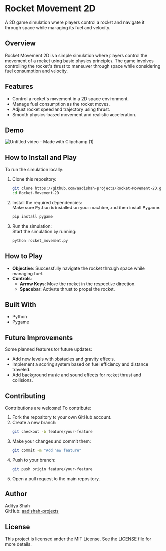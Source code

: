 # Rocket Movement 2D  

A 2D game simulation where players control a rocket and navigate it through space while managing its fuel and velocity.

## Overview  

Rocket Movement 2D is a simple simulation where players control the movement of a rocket using basic physics principles. The game involves controlling the rocket's thrust to maneuver through space while considering fuel consumption and velocity.

## Features  

- Control a rocket's movement in a 2D space environment.  
- Manage fuel consumption as the rocket moves.  
- Adjust rocket speed and trajectory using thrust.  
- Smooth physics-based movement and realistic acceleration.

## Demo  

![Untitled video - Made with Clipchamp (1)](https://github.com/user-attachments/assets/e2eab228-3870-4416-b998-ef1f80a2e6ff)

## How to Install and Play  

To run the simulation locally:

1. Clone this repository:  
   ```bash
   git clone https://github.com/aadishah-projects/Rocket-Movement-2D.git
   cd Rocket-Movement-2D
   ```

2. Install the required dependencies:  
   Make sure Python is installed on your machine, and then install Pygame:  
   ```bash
   pip install pygame
   ```

3. Run the simulation:  
   Start the simulation by running:  
   ```bash
   python rocket_movement.py
   ```

## How to Play  

- **Objective**: Successfully navigate the rocket through space while managing fuel.  
- **Controls**:  
  - **Arrow Keys**: Move the rocket in the respective direction.  
  - **Spacebar**: Activate thrust to propel the rocket.  

## Built With  

- Python  
- Pygame  

## Future Improvements  

Some planned features for future updates:

- Add new levels with obstacles and gravity effects.  
- Implement a scoring system based on fuel efficiency and distance traveled.  
- Add background music and sound effects for rocket thrust and collisions.

## Contributing  

Contributions are welcome! To contribute:

1. Fork the repository to your own GitHub account.
2. Create a new branch:  
   ```bash
   git checkout -b feature/your-feature
   ```
3. Make your changes and commit them:  
   ```bash
   git commit -m "Add new feature"
   ```
4. Push to your branch:  
   ```bash
   git push origin feature/your-feature
   ```
5. Open a pull request to the main repository.

## Author  

Aditya Shah  
GitHub: [aadishah-projects](https://github.com/aadishah-projects)

## License  

This project is licensed under the MIT License. See the [LICENSE](LICENSE) file for more details.

